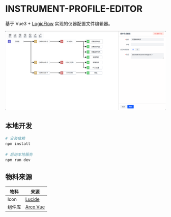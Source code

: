 # INSTRUMENT-PROFILE-EDITOR

基于 Vue3 + [LogicFlow](https://github.com/didi/LogicFlow) 实现的仪器配置文件编辑器。

![example.png](./docs/example.png)

## 本地开发

```bash
# 安装依赖
npm install

# 启动本地服务
npm run dev
```

## 物料来源

| 物料 | 来源 |
| --- | --- |
| Icon | [Lucide](https://lucide.dev/) |
| 组件库 | [Arco Vue](https://arco.design/vue/docs/start) |
